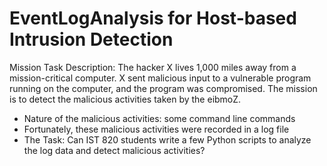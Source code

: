 # EventLogAnalysis for Host-based Intrusion Detection
Mission Task Description: The hacker X lives 1,000 miles
away from a mission-critical computer. X sent malicious input to a
vulnerable program running on the computer, and the program was
compromised. The mission is to detect the malicious activities
taken by the eibmoZ.
- Nature of the malicious activities: some command line commands
- Fortunately, these malicious activities were recorded in a log file
- The Task: Can IST 820 students write a few Python scripts to analyze the log data and detect malicious activities?
